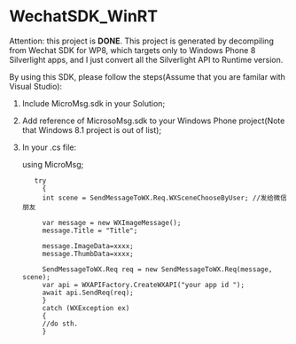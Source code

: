 # WechatSDK_WinRT

Attention: this project is **DONE**.
This project is generated by decompiling from Wechat SDK for WP8, which targets only to Windows Phone 8 Silverlight apps, and I just convert all the Silverlight API to Runtime version.

By using this SDK, please follow the steps(Assume that you are familar with Visual Studio):

1. Include MicroMsg.sdk in your Solution;
2. Add reference of MicrosoMsg.sdk to your Windows Phone project(Note that Windows 8.1 project is out of list);
3. In your .cs file: 

    using MicroMsg;

          try
            {
            int scene = SendMessageToWX.Req.WXSceneChooseByUser; //发给微信朋友
            
            var message = new WXImageMessage();
            message.Title = "Title";
            
            message.ImageData=xxxx;
            message.ThumbData=xxxx;
            
            SendMessageToWX.Req req = new SendMessageToWX.Req(message, scene);
            var api = WXAPIFactory.CreateWXAPI("your app id ");
            await api.SendReq(req);
            }
            catch (WXException ex)
            {
            //do sth.
            }
